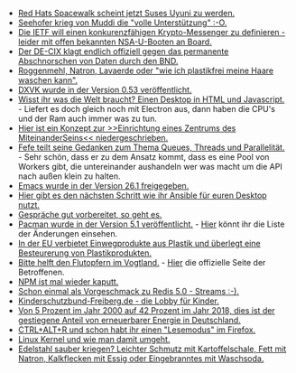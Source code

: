 * [Red Hats Spacewalk scheint jetzt Suses Uyuni zu werden.](https://www.pro-linux.de/news/1/25933/uyuni-suse-startet-fork-von-spacewalk.html)
* [Seehofer krieg von Muddi die "volle Unterstützung" :-O.](https://blog.fefe.de/?ts=a5f2fa19)
* [Die IETF will einen konkurenzfähigen Krypto-Messenger zu definieren - leider mit offen bekannten NSA-U-Booten an Board.](https://blog.fefe.de/?ts=a5f2f969)
* [Der DE-CIX klagt endlich offiziell gegen das permanente Abschnorschen von Daten durch den BND.](https://blog.fefe.de/?ts=a5f2e96c)
* [Roggenmehl, Natron, Lavaerde oder "wie ich plastikfrei meine Haare waschen kann".](https://www.careelite.de/plastikfrei-haare-waschen-ohne-plastik/)
* [DXVK wurde in der Version 0.53 veröffentlicht.](https://www.phoronix.com/scan.php?page=news_item&px=DXVK-0.53-Released)
* [Wisst ihr was die Welt braucht? Einen Desktop in HTML und Javascript.](https://www.phoronix.com/scan.php?page=news_item&px=Linux-Jade-Desktop-Environment) - Liefert es doch gleich noch mit Electron aus, dann haben die CPU's und der Ram auch immer was zu tun.
* [Hier ist ein Konzept zur >>Einrichtung eines Zentrums des MiteinanderSeins<< niedergeschrieben.](https://bio-erzgebirge.de/wp/?p=12723)
* [Fefe teilt seine Gedanken zum Thema Queues, Threads und Parallelität.](https://blog.fefe.de/?ts=a5f47809) - Sehr schön, dass er zu dem Ansatz kommt, dass es eine Pool von Workers gibt, die untereinander aushandeln wer was macht um die API nach außen klein zu halten.
* [Emacs wurde in der Version 26.1 freigegeben.](https://www.pro-linux.de/news/1/25935/gnu-emacs-261-freigegeben.html)
* [Hier gibt es den nächsten Schritt wie ihr Ansible für euren Desktop nutzt.](https://opensource.com/article/18/5/manage-your-workstation-ansible-part-3)
* [Gespräche gut vorbereitet, so geht es.](https://opensource.com/open-organization/18/5/open-one-on-one-meetings-guide)
* [Pacman wurde in der Version 5.1 veröffentlicht.](http://allanmcrae.com/2018/05/pacman-5-1-dont-use-the-force-luke/) - [Hier](https://git.archlinux.org/pacman.git/tree/NEWS?h=v5.1.0) könnt ihr die Liste der Änderungen einsehen.
* [In der EU verbietet Einwegprodukte aus Plastik und überlegt eine Besteurerung von Plastikprodukten.](https://netzfrauen.org/2018/05/29/plastic-2/)
* [Bitte helft den Flutopfern im Vogtland.](https://bio-erzgebirge.de/wp/?p=14942) - [Hier](http://www.mahatma-yoga.com/) die offizielle Seite der Betroffenen.
* [NPM ist mal wieder kaputt.](https://blog.fefe.de/?ts=a5f39577)
* [Schon einmal als Vorgeschmack zu Redis 5.0 - Streams :-).](https://redis.io/topics/streams-intro)
* [Kinderschutzbund-Freiberg.de - die Lobby für Kinder.](http://kinderschutzbund-freiberg.de/)
* [Von 5 Prozent im Jahr 2000 auf 42 Prozent im Jahr 2018, dies ist der gestiegene Anteil von erneuerbarer Energie in Deutschland.](http://www.sonnenseite.com/de/franz-alt/kommentare-interviews/oekostrom-rekord-in-deutschland.html)
* [CTRL+ALT+R und schon habt ihr einen "Lesemodus" im Firefox.](https://opensource.com/article/18/5/distraction-free-online-reading)
* [Linux Kernel und wie man damit umgeht.](https://opensource.com/article/18/5/how-load-or-unload-linux-kernel-module)
* [Edelstahl sauber kriegen? Leichter Schmutz mit Kartoffelschale, Fett mit Natron, Kalkflecken mit Essig oder Eingebranntes mit Waschsoda.](https://www.smarticular.net/edelstahl-reiniger-pflege-hausmittel-natuerlich/)
